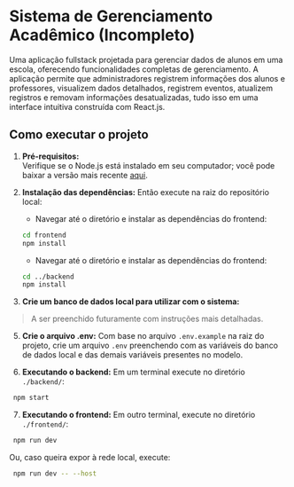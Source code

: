 # Sistema de Gerenciamento Acadêmico (Incompleto)

Uma aplicação fullstack projetada para gerenciar dados de alunos em uma escola, oferecendo funcionalidades completas de gerenciamento. A aplicação permite que administradores registrem informações dos alunos e professores, visualizem dados detalhados, registrem eventos, atualizem registros e removam informações desatualizadas, tudo isso em uma interface intuitiva construída com React.js.

## Como executar o projeto

1. **Pré-requisitos:**  
Verifique se o Node.js está instalado em seu computador; você pode baixar a versão mais recente [aqui](https://nodejs.org/).

2. **Instalação das dependências:**
Então execute na raiz do repositório local:

   - Navegar até o diretório e instalar as dependências do frontend:
   ```bash
   cd frontend
   npm install
   ```

   - Navegar até o diretório e instalar as dependências do frontend:
   ```bash
   cd ../backend
   npm install
   ```
   
4. **Crie um banco de dados local para utilizar com o sistema:**
> A ser preenchido futuramente com instruções mais detalhadas.
   
5. **Crie o arquivo .env:**
Com base no arquivo ```.env.example``` na raiz do projeto, crie um arquivo  ```.env``` preenchendo com as variáveis do banco de dados local e das demais variáveis presentes no modelo.

6. **Executando o backend:**
Em um terminal execute no diretório ```./backend/```:
```bash
 npm start
```

7. **Executando o frontend:**
Em outro terminal, execute no diretório ```./frontend/```:
```bash
 npm run dev
```
Ou, caso queira expor à rede local, execute:
```bash
 npm run dev -- --host
```
